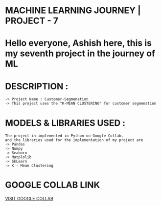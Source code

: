 # MACHINE LEARNING JOURNEY | PROJECT - 7

# Hello everyone, Ashish here, this is my seventh project in the journey of ML

# DESCRIPTION :
    -> Project Name : Customer-Segmenation
    -> This project uses the "K-MEAN CLUSTERING" for customer segmenation
    
# MODELS & LIBRARIES USED :
    The project in implemented in Python on Google Collab,
    and the libraries used for the implementation of my project are
    -> Pandas
    -> Numpy
    -> Seaborn
    -> Matplolib
    -> SkLearn
    -> K - Mean Clustering

# GOOGLE COLLAB LINK
[VISIT GOOGLE COLLAB](https://colab.research.google.com/drive/12uC7_D10-HJj5zPbwNJpSLGMWsSAWvfJ#scrollTo=aQ52_9fLuXlq)
